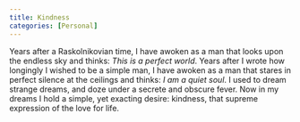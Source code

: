 ```yaml
---
title: Kindness 
categories: [Personal]
---
```


Years after a Raskolnikovian time, I have awoken as a man that looks upon the
endless sky and thinks: *This is a perfect world*. Years after I wrote how
longingly I wished to be a simple man, I have awoken as a man that stares in
perfect silence at the ceilings and thinks: *I am a quiet soul*. I used to dream
strange dreams, and doze under a secrete and obscure fever. Now in my dreams I
hold a simple, yet exacting desire: kindness, that supreme expression of the
love for life.
